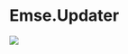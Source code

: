 # Emse.Updater

<a href="http://emsevm.cloudapp.net:7777/repository/downloadAll/EmseUpdater_Build/.lastSuccessful">
<img src="http://emsevm.cloudapp.net:7777/app/rest/builds/buildType:(id:EmseUpdater_Build)/statusIcon"/>
</a>
